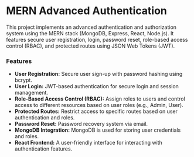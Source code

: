 # MERN Advanced Authentication
This project implements an advanced authentication and authorization system using the MERN stack (MongoDB, Express, React, Node.js). It features secure user registration, login, password reset, role-based access control (RBAC), and protected routes using JSON Web Tokens (JWT).

### Features
- **User Registration:** Secure user sign-up with password hashing using bcrypt.
- **User Login:** JWT-based authentication for secure login and session management.
- **Role-Based Access Control (RBAC):** Assign roles to users and control access to different resources based on user roles (e.g., Admin, User).
- **Protected Routes:** Restrict access to specific routes based on user authentication and roles.
- **Password Reset:** Password recovery system via email.
- **MongoDB Integration:** MongoDB is used for storing user credentials and roles.
- **React Frontend:** A user-friendly interface for interacting with authentication features.
